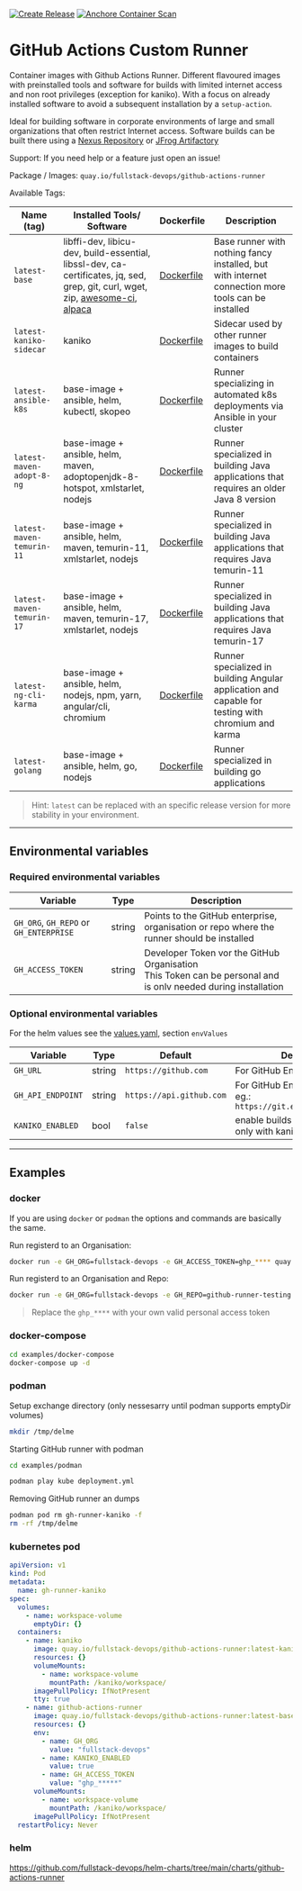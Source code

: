 [![Create Release](https://github.com/fullstack-devops/github-actions-runner/actions/workflows/create-release.yml/badge.svg)](https://github.com/fullstack-devops/github-actions-runner/actions/workflows/create-release.yml)
[![Anchore Container Scan](https://github.com/fullstack-devops/github-actions-runner/actions/workflows/anchore.yml/badge.svg)](https://github.com/fullstack-devops/github-actions-runner/actions/workflows/anchore.yml)

# GitHub Actions Custom Runner

Container images with Github Actions Runner. Different flavoured images with preinstalled tools and software for builds with limited internet access and non root privileges (exception for kaniko).
With a focus on already installed software to avoid a subsequent installation by a `setup-action`.

Ideal for building software in corporate environments of large and small organizations that often restrict Internet access.
Software builds can be built there using a [Nexus Repository](https://de.sonatype.com/products/repository-oss) or [JFrog Artifactory](https://jfrog.com/de/artifactory/)

Support: If you need help or a feature just open an issue!

Package / Images: `quay.io/fullstack-devops/github-actions-runner`

Available Tags:

| Name (tag)                | Installed Tools/ Software                                                                                                                                                                                            | Dockerfile                                       | Description                                                                                        |
| ------------------------- | -------------------------------------------------------------------------------------------------------------------------------------------------------------------------------------------------------------------- | ------------------------------------------------ | -------------------------------------------------------------------------------------------------- |
| `latest-base`             | libffi-dev, libicu-dev, build-essential, libssl-dev, ca-certificates, jq, sed, grep, git, curl, wget, zip, [awesome-ci](https://github.com/fullstack-devops/awesome-ci), [alpaca](https://github.com/samuong/alpaca) | [Dockerfile](images/base/Dockerfile)             | Base runner with nothing fancy installed, but with internet connection more tools can be installed |
| `latest-kaniko-sidecar`   | kaniko                                                                                                                                                                                                               | [Dockerfile](images/kaniko-sidecar/Dockerfile)   | Sidecar used by other runner images to build containers                                            |
| `latest-ansible-k8s`      | base-image + ansible, helm, kubectl, skopeo                                                                                                                                                                          | [Dockerfile](images/ansible-k8s/Dockerfile)      | Runner specializing in automated k8s deployments via Ansible in your cluster                       |
| `latest-maven-adopt-8-ng` | base-image + ansible, helm, maven, adoptopenjdk-8-hotspot, xmlstarlet, nodejs                                                                                                                                        | [Dockerfile](images/maven-adopt-8-ng/Dockerfile) | Runner specialized in building Java applications that requires an older Java 8 version             |
| `latest-maven-temurin-11` | base-image + ansible, helm, maven, temurin-11, xmlstarlet, nodejs                                                                                                                                                    | [Dockerfile](images/maven-temurin-11/Dockerfile) | Runner specialized in building Java applications that requires Java temurin-11                     |
| `latest-maven-temurin-17` | base-image + ansible, helm, maven, temurin-17, xmlstarlet, nodejs                                                                                                                                                    | [Dockerfile](images/maven-temurin-17/Dockerfile) | Runner specialized in building Java applications that requires Java temurin-17                     |
| `latest-ng-cli-karma`     | base-image + ansible, helm, nodejs, npm, yarn, angular/cli, chromium                                                                                                                                                 | [Dockerfile](images/ng-cli-karma/Dockerfile)     | Runner specialized in building Angular application and capable for testing with chromium and karma |
| `latest-golang`           | base-image + ansible, helm, go, nodejs                                                                                                                                                                               | [Dockerfile](images/golang/Dockerfile)           | Runner specialized in building go applications                                                     |

> Hint: `latest` can be replaced with an specific release version for more stability in your environment.

---

## Environmental variables

### Required environmental variables

| Variable                               | Type   | Description                                                                                                       |
| -------------------------------------- | ------ | ----------------------------------------------------------------------------------------------------------------- |
| `GH_ORG`, `GH_REPO` or `GH_ENTERPRISE` | string | Points to the GitHub enterprise, organisation or repo where the runner should be installed                        |
| `GH_ACCESS_TOKEN`                      | string | Developer Token vor the GitHub Organisation<br> This Token can be personal and is onlv needed during installation |

### Optional environmental variables

For the helm values see the [values.yaml](https://github.com/fullstack-devops/helm-charts/blob/main/charts/github-actions-runner/values.yaml), section `envValues`

| Variable          | Type   | Default                  | Description                                                          |
| ----------------- | ------ | ------------------------ | -------------------------------------------------------------------- |
| `GH_URL`          | string | `https://github.com`     | For GitHub Enterprise support                                        |
| `GH_API_ENDPOINT` | string | `https://api.github.com` | For GitHub Enterprise support eg.: `https://git.example.com/api/v3/` |
| `KANIKO_ENABLED`  | bool   | `false`                  | enable builds with kaniko (works only with kaniko-sidecar)           |

---

## Examples

### docker

If you are using `docker` or `podman` the options and commands are basically the same.

Run registerd to an Organisation:

```bash
docker run -e GH_ORG=fullstack-devops -e GH_ACCESS_TOKEN=ghp_**** quay.io/fullstack-devops/github-actions-runner:latest-base
```

Run registerd to an Organisation and Repo:

```bash
docker run -e GH_ORG=fullstack-devops -e GH_REPO=github-runner-testing -e GH_ACCESS_TOKEN=ghp_**** quay.io/fullstack-devops/github-actions-runner:latest-base
```

> Replace the `ghp_****` with your own valid personal access token

### docker-compose

```bash
cd examples/docker-compose
docker-compose up -d
```

### podman

Setup exchange directory (only nessesarry until podman supports emptyDir volumes)

```bash
mkdir /tmp/delme
```

Starting GitHub runner with podman

```bash
cd examples/podman

podman play kube deployment.yml
```

Removing GitHub runner an dumps

```bash
podman pod rm gh-runner-kaniko -f
rm -rf /tmp/delme
```

### kubernetes pod

```yaml
apiVersion: v1
kind: Pod
metadata:
  name: gh-runner-kaniko
spec:
  volumes:
    - name: workspace-volume
      emptyDir: {}
  containers:
    - name: kaniko
      image: quay.io/fullstack-devops/github-actions-runner:latest-kaniko-sidecar
      resources: {}
      volumeMounts:
        - name: workspace-volume
          mountPath: /kaniko/workspace/
      imagePullPolicy: IfNotPresent
      tty: true
    - name: github-actions-runner
      image: quay.io/fullstack-devops/github-actions-runner:latest-base
      resources: {}
      env:
        - name: GH_ORG
          value: "fullstack-devops"
        - name: KANIKO_ENABLED
          value: true
        - name: GH_ACCESS_TOKEN
          value: "ghp_*****"
      volumeMounts:
        - name: workspace-volume
          mountPath: /kaniko/workspace/
      imagePullPolicy: IfNotPresent
  restartPolicy: Never
```

### helm

https://github.com/fullstack-devops/helm-charts/tree/main/charts/github-actions-runner
